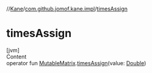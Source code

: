 //[Kane](../index.md)/[com.github.jomof.kane.impl](index.md)/[timesAssign](times-assign.md)



# timesAssign  
[jvm]  
Content  
operator fun [MutableMatrix](-mutable-matrix/index.md).[timesAssign](times-assign.md)(value: [Double](https://kotlinlang.org/api/latest/jvm/stdlib/kotlin/-double/index.html))  



